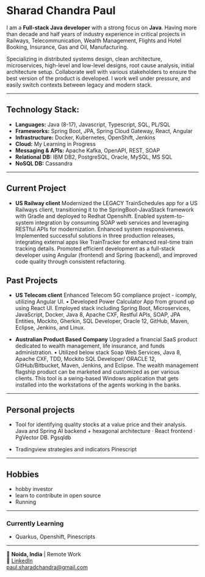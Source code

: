 # Sharad Chandra Paul

I am a **Full-stack Java developer** with a strong focus on **Java**. Having more than decade and half years of industry experience in critical projects in Railways, Telecommunication, Wealth Management, Flights and Hotel Booking, Insurance, Gas and Oil, Manufacturing.

Specializing in distributed systems design, clean architecture, microservices, high-level and low-level designs, root cause analysis, initial architecture setup. Collaborate well with various stakeholders to ensure the best version of the product is developed. I work well under pressure, and easily switch contexts between legacy and modern stack.

---

## Technology Stack: 

- **Languages:** Java (8-17), Javascript, Typescript, SQL, PL/SQL  
- **Frameworks:** Spring Boot, JPA, Spring Cloud Gateway, React, Angular  
- **Infrastructure:** Docker, Kubernetes, OpenShift, Jenkins  
- **Cloud:** My Learning in Progress  
- **Messaging & APIs:** Apache Kafka, OpenAPI, REST, SOAP
- **Relational DB:** IBM DB2, PostgreSQL, Oracle, MySQL, MS SQL
- **NoSQL DB:** Cassandra

---
## Current Project
  - **US Railway client**
    Modernized the LEGACY TrainSchedules app for a US Railways client, transitioning it to the SpringBoot-JavaStack framework with Gradle and deployed to Redhat Openshift.
    Enabled system-to-system integration by consuming SOAP web services and leveraging RESTful APIs for modernization.
    Enhanced system responsiveness.
    Implemented successful solutions in three production releases, integrating external apps like TrainTracker for enhanced real-time train tracking details.
    Promoted efficient development as a full-stack developer using Angular (frontend) and Spring (backend), and improved code quality through consistent refactoring.

## Past Projects
  - **US Telecom client**
    Enhanced Telecom 5G compliance project - icomply, utilizing Angular UI. • Developed Power Calculator App from ground up using React UI.
    Employed stack including Spring Boot, Microservices, JavaScript, Docker, Java 8, Apache CXF, Restful APIs, SOAP, JPA Entities, Mockito, Gherkin, SQL Developer, Oracle 12, GitHub, Maven, Eclipse, Jenkins, and Linux.

  - **Australian Product Based Company**
    Upgraded a financial SaaS product dedicated to wealth management, life insurance, and funds administration. • Utilized below stack Soap Web Services,  Java 8, Apache CXF, TDD, Mockito SQL Developer/ ORACLE 12,  GitHub/Bitbucket, Maven, Jenkins, and Eclipse.
    The wealth management flagship product can be marketed and customized as per various clients. This tool is a swing-based Windows application that gets installed into the workstations of the agents working in the banks.



---

## Personal projects
- Tool for identifying quality stocks at a value price and their analysis.  
  Java and Spring AI backend + hexagonal architecture · React frontend · PgVector DB. Pgsqldb

- Tradingview strategies and indicators
  Pinescript

---

## Hobbies
 - hobby investor
 - learn to contribute in open source
 - Running

---

### Currently Learning
 - Quarkus, Openshift, Pinescripts

---
📍 **Noida, India** | Remote Work <br />
🔗 [LinkedIn](https://www.linkedin.com/in/sharad-p-2ba39b208/) <br />
[paul.sharadchandra@gmail.com](mailto:paul.sharadchandra@gmail.com)

<!--
**afflato/afflato** is a ✨ _special_ ✨ repository because its `README.md` (this file) appears on your GitHub profile.

Here are some ideas to get you started:

- 🔭 I’m currently working on ...
- 🌱 I’m currently learning ...
- 👯 I’m looking to collaborate on ...
- 🤔 I’m looking for help with ...
- 💬 Ask me about ...
- 📫 How to reach me: ...
- 😄 Pronouns: ...
- ⚡ Fun fact: ...
-->
